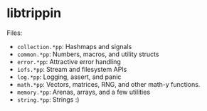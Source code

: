 # libtrippin

Files:
- `collection.*pp`: Hashmaps and signals
- `common.*pp`: Numbers, macros, and utility structs
- `error.*pp`: Attractive error handling
- `iofs.*pp`: Stream and filesystem APIs
- `log.*pp`: Logging, assert, and panic
- `math.*pp`: Vectors, matrices, RNG, and other math-y functions.
- `memory.*pp`: Arenas, arrays, and a few utilities
- `string.*pp`: Strings :)
